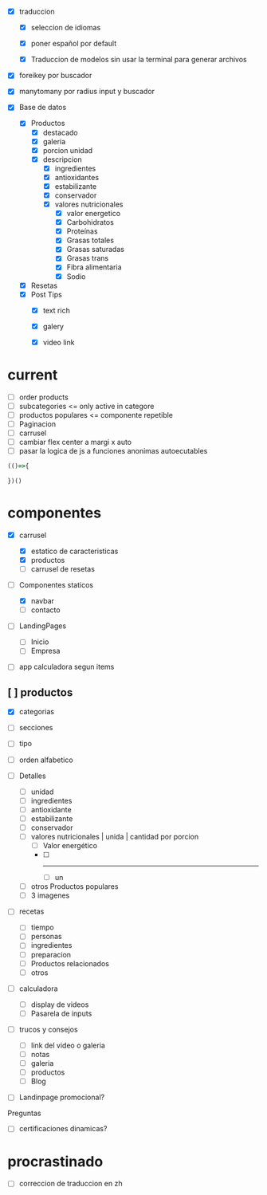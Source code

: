 - [x] traduccion
  - [x] seleccion de idiomas
  - [x] poner español por default
  - [x] Traduccion de modelos sin usar la terminal para generar archivos


- [x] foreikey por buscador
- [x] manytomany por radius input y buscador

- [x] Base de datos
  - [x] Productos
    - [x] destacado
    - [x] galeria
    - [x] porcion unidad
    - [x] descripcion
      - [x] ingredientes
      - [x] antioxidantes
      - [x] estabilizante
      - [x] conservador
      - [x] valores nutricionales
        - [x] valor energetico
        - [x] Carbohidratos
        - [x] Proteínas
        - [x] Grasas totales
        - [x] Grasas saturadas
        - [x] Grasas trans
        - [x] Fibra alimentaria
        - [x] Sodio
  - [x] Resetas
  - [x] Post Tips
    - [x] text rich
    - [x] galery
    - [x] video link


# current
- [ ]  order products
- [ ]  subcategories <= only active in categore
- [ ]  productos populares <= componente repetible
- [ ]  Paginacion
- [ ]  carrusel 
  - [ ]  cambiar flex center a margi x auto
- [ ] pasar la logica de js a funciones anonimas autoecutables

```js
(()=>{
  
})()
```

# componentes
- [x] carrusel 
  - [x] estatico de caracteristicas
  - [x] productos 
  - [ ] carrusel de resetas
- [ ] Componentes staticos
  - [x] navbar
  - [ ] contacto
- [ ] LandingPages
  - [ ] Inicio
  - [ ] Empresa
- [ ] app calculadora segun items


## [ ] productos
  - [x] categorias
  - [ ] secciones
  - [ ] tipo
  - [ ] orden alfabetico
  - [ ] Detalles
    - [ ] unidad
    - [ ] ingredientes
    - [ ] antioxidante
    - [ ] estabilizante
    - [ ] conservador
    - [ ] valores nutricionales | unida | cantidad por porcion
      - [ ] Valor energético
      - [ ] -----
        - [ ] un
    - [ ] otros Productos populares
    - [ ] 3 imagenes
- [ ] recetas
  - [ ] tiempo
  - [ ] personas
  - [ ] ingredientes
  - [ ] preparacion
  - [ ] Productos relacionados
  - [ ] otros
- [ ] calculadora
  - [ ] display de videos
  - [ ] Pasarela de inputs
- [ ] trucos y consejos
  - [ ] link del video o galeria
  - [ ] notas
  - [ ] galeria
  - [ ] productos
  - [ ] Blog
- [ ] Landinpage promocional?


Preguntas

- [ ] certificaciones dinamicas?


# procrastinado 
- [ ] correccion de traduccion en zh



